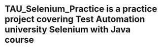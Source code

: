 # TAU_Selenium_Practice is a practice project covering Test Automation university Selenium with Java course 
